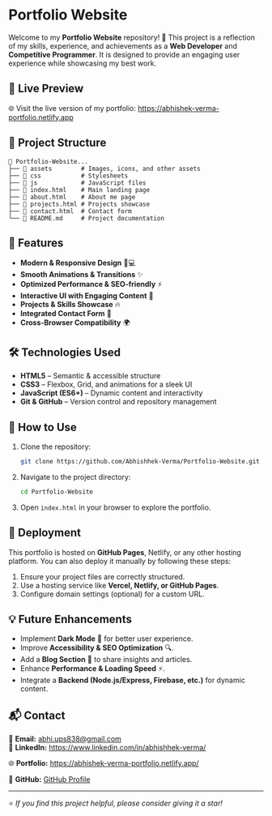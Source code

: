 # Portfolio Website

Welcome to my **Portfolio Website** repository! 🚀 This project is a reflection of my skills, experience, and achievements as a **Web Developer** and **Competitive Programmer**. It is designed to provide an engaging user experience while showcasing my best work.

## 📌 Live Preview
🌐 Visit the live version of my portfolio: https://abhishek-verma-portfolio.netlify.app

## 📂 Project Structure
```
📁 Portfolio-Website...
├── 📂 assets        # Images, icons, and other assets
├── 📂 css           # Stylesheets
├── 📂 js            # JavaScript files
├── 📜 index.html    # Main landing page
├── 📜 about.html    # About me page
├── 📜 projects.html # Projects showcase
├── 📜 contact.html  # Contact form
└── 📜 README.md     # Project documentation
```

## 🚀 Features
- **Modern & Responsive Design** 📱💻
- **Smooth Animations & Transitions** ✨
- **Optimized Performance & SEO-friendly** ⚡
- **Interactive UI with Engaging Content** 🎨
- **Projects & Skills Showcase** 🔥
- **Integrated Contact Form** 📩
- **Cross-Browser Compatibility** 🌍

## 🛠️ Technologies Used
- **HTML5** – Semantic & accessible structure
- **CSS3** – Flexbox, Grid, and animations for a sleek UI
- **JavaScript (ES6+)** – Dynamic content and interactivity
- **Git & GitHub** – Version control and repository management

## 📜 How to Use
1. Clone the repository:
   ```sh
   git clone https://github.com/Abhishhek-Verma/Portfolio-Website.git
   ```
2. Navigate to the project directory:
   ```sh
   cd Portfolio-Website
   ```
3. Open `index.html` in your browser to explore the portfolio.

## 🚀 Deployment
This portfolio is hosted on **GitHub Pages**, Netlify, or any other hosting platform. You can also deploy it manually by following these steps:
1. Ensure your project files are correctly structured.
2. Use a hosting service like **Vercel, Netlify, or GitHub Pages**.
3. Configure domain settings (optional) for a custom URL.

## 💡 Future Enhancements
- Implement **Dark Mode** 🌙 for better user experience.
- Improve **Accessibility & SEO Optimization** 🔍.
- Add a **Blog Section** 📝 to share insights and articles.
- Enhance **Performance & Loading Speed** ⚡.
- Integrate a **Backend (Node.js/Express, Firebase, etc.)** for dynamic content.

## 📬 Contact
📧 **Email:** abhi.ups838@gmail.com  
🔗 **LinkedIn:**  https://www.linkedin.com/in/abhishhek-verma/

🌐 **Portfolio:** https://abhishek-verma-portfolio.netlify.app/ 

💼 **GitHub:** [GitHub Profile](https://github.com/Abhishhek-Verma)  

---
⭐ _If you find this project helpful, please consider giving it a star!_

